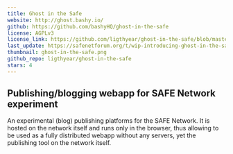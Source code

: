```yaml
---
title: Ghost in the Safe
website: http://ghost.bashy.io/
github: https://github.com/bashyHQ/ghost-in-the-safe
license: AGPLv3
license_link: https://github.com/ligthyear/ghost-in-the-safe/blob/master/LICENSE
last_update: https://safenetforum.org/t/wip-introducing-ghost-in-the-safe-publishing-blogging-webapp-for-safenetwork-experiment/9477/12
thumbnail: ghost-in-the-safe.png
github_repo: ligthyear/ghost-in-the-safe
stars: 4
---
```


## Publishing/blogging webapp for SAFE Network experiment

An experimental (blog) publishing platforms for the SAFE Network. It is hosted on the network itself and runs only in the browser, thus allowing to be used as a fully distributed webapp without any servers, yet the publishing tool on the network itself.
